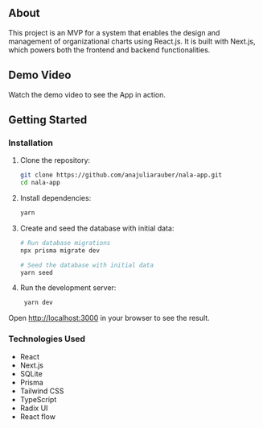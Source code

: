 ## About

This project is an MVP for a system that enables the design and management of organizational charts using React.js. It is built with Next.js, which powers both the frontend and backend functionalities.

## Demo Video

Watch the demo video to see the App in action.

## Getting Started

### Installation

1. Clone the repository:
    ```bash
    git clone https://github.com/anajuliarauber/nala-app.git
    cd nala-app
    ```

2. Install dependencies:
    ```bash
    yarn
    ```

3. Create and seed the database with initial data:
   ```bash
   # Run database migrations
   npx prisma migrate dev

   # Seed the database with initial data
   yarn seed

4. Run the development server: 
   ```bash
    yarn dev
   ```
  
Open [http://localhost:3000](http://localhost:3000) in your browser to see the result.

### Technologies Used

- React
- Next.js
- SQLite
- Prisma
- Tailwind CSS
- TypeScript
- Radix UI
- React flow
